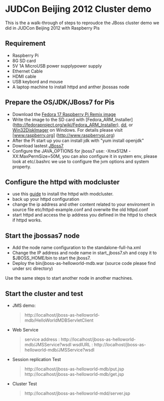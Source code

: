 JUDCon Beijing 2012 Cluster demo 
========================
This is the a walk-through of steps to reproudce the JBoss cluster demo we did in JUDCon Beijing 2012 with Raspberry Pis

Requirement 
-------------------
* Raspberry Pi
* 8G SD card 
* 5V 1A MicroUSB power supplypower supply
* Ethernet Cable 
* HDMI cable 
* USB keybord and mouse
* A laptop machine to install httpd and anther jbossas node

Prepare the OS/JDK/JBoss7 for Pis
-------------------
* Download the [Fedora 17 Raspberry Pi Remix image](http://scotland.proximity.on.ca/raspberrypi/f17-releases/v5/latest)
* Write the image to the SD card with [Fedora_ARM_Installer] (http://fedoraproject.org/wiki/Fedora_ARM_Installer), 
[dd](http://en.wikipedia.org/wiki/Dd_(Unix)), or [Win32DiskImager](https://launchpad.net/win32-image-writer/+download) on Windows.
For details please visit [www.raspberry.org] (http://www.raspberrypi.org)
* After the Pi start up you can install jdk with "yum install openjdk"
* Download lastest [JBoss7](http://www.jboss.org/jbossas/downloads)
* Configure the JAVA_OPTIONS for jboss7 use: -Xmx512M -XX:MaxPermSize=50M, you can also configure it in system env, please look at etc/.bashrc we use 
  to configure the jvm options and system property.
  

Configure the httpd with modcluster
--------------------
* use this [guide](http://docs.jboss.org/mod_cluster/1.2.0/html/Quick_Start_Guide.html#d0e261) to install the httpd with modcluster.
* back up your httpd configuration 
* change the ip address and other content related to your enviroment in source file etc/httpd-example.conf and overwite the old httpd.conf
* start httpd and access the ip address you defined in the httpd to check if httpd works.  

Start the jbossas7 node  
-------------------
* Add the node name configuration to the standalone-full-ha.xml
		<system-properties>
		  <property name="jboss.mod_cluster.jvmRoute" value="node1"/>
		</system-properties>
* Change the IP address and node name in start_jboss7.sh and copy it to $JBOSS_HOME/bin to start the jboss7.
* Deploy the bin/jboss-as-helloworld-mdb.war (source code please find under src directory)

Use the same steps to start another node in another machines. 

Start the cluster and test
------------------- 
* JMS demo:
    >http://localhost/jboss-as-helloworld-mdb/HelloWorldMDBServletClient
* Web Service
    >service address :   http://localhost/jboss-as-helloworld-mdb/JMSService?wsdl
    >wsdlURL :   http://localhost/jboss-as-helloworld-mdb/JMSService?wsdl 

* Session replication Test
    >http://localhost/jboss-as-helloworld-mdb/put.jsp
    >http://localhost/jboss-as-helloworld-mdb/get.jsp
* Cluster Test
    >http://localhost/jboss-as-helloworld-mdd/server.jsp




